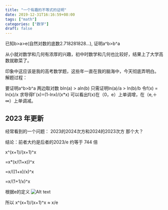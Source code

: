 ```yaml
---
title: "一个有趣的不等式的证明"
date: 2019-12-31T16:16:59+08:00
tags: ["math"]
categories: ["数学"]
draft: false
---
```

已知b>a>e(自然对数的底数2.718281828…), 证明a^b>b^a<!--more-->

从小就对数学和几何有浓厚的兴趣，初中时数学和几何也比较好，结果上了大学高数就歇菜了。

印象中这应该是我的高考数学题，这些年一直在我的脑海中，今天彻底弄明白。 解题过程：

要证明a^b>b^a 两边取对数 bln(a) > aln(b) 只需证明ln(a)/a > ln(b)/b 令f(x) = ln(x)/x 求导得f`(x)=(1-lnx)/(x*x) 可以看出f(x)在（0，e）上单调增，在（e,＋∞）上单调减。

## 2023 年更新
经常看到的一个问题：
2023的2024次方和2024的2023次方 那个大？

结论：前者大约是后者的2023/e 约等于 744 倍

x^(x+1)/(x+1)^x

=x*(x/(1+x))^x

=x/((1+x)/x)^x

=x/(1+1/x)^x

根据e的定义
    ![Alt text](/images/image.png)

所以 x^(x+1)/(x+1)^x ≈ x/e

